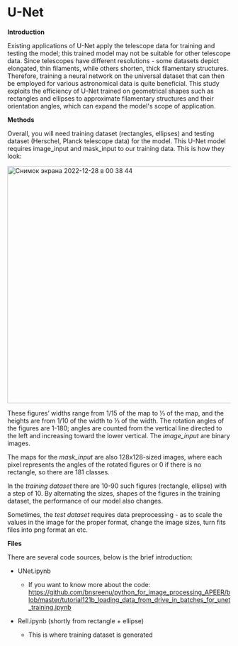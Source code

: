 # U-Net

**Introduction**

Existing applications of U-Net apply the telescope data for training and testing the model; this trained model may not be suitable for other telescope data. Since telescopes have different resolutions - some datasets depict elongated, thin filaments, while others shorten, thick filamentary structures. Therefore, training a neural network on the universal dataset that can then be employed for various astronomical data is quite beneficial. 
This study exploits the efficiency of U-Net trained on geometrical shapes such as rectangles and ellipses to approximate filamentary structures and their orientation angles, which can expand the model's scope of application. 

**Methods**

Overall, you will need training dataset (rectangles, ellipses) and testing dataset (Herschel, Planck telescope data) for the model. This U-Net model requires image_input and mask_input to our training data. This is how they look:

<img width="535" alt="Снимок экрана 2022-12-28 в 00 38 44" src="https://user-images.githubusercontent.com/74349608/209708692-22b6cdc3-f0da-421a-a1df-c9455dcfb488.png">

These figures’ widths range from 1/15 of the map to ⅓ of the map, and the heights are from 1/10 of the width to ⅓ of the width. The rotation angles of the figures are 1-180; angles are counted from the vertical line directed to the left and increasing toward the lower vertical. The *image_input* are binary images. 

The maps for the *mask_input* are also 128x128-sized images, where each pixel represents the angles of the rotated figures or 0 if there is no rectangle, so there are 181 classes.

In the *training dataset* there are 10-90 such figures (rectangle, ellipse) with a step of 10. By alternating the sizes, shapes of the figures in the training dataset, the performance of our model also changes. 

Sometimes, the *test dataset* requires data preprocessing - as to scale the values in the image for the proper format, change the image sizes, turn fits files into png format an etc.

**Files**

There are several code sources, below is the brief introduction: 

* UNet.ipynb
  - If you want to know more about the code: https://github.com/bnsreenu/python_for_image_processing_APEER/blob/master/tutorial121b_loading_data_from_drive_in_batches_for_unet_training.ipynb

* Rell.ipynb (shortly from rectangle + ellipse)
  - This is where training dataset is generated
